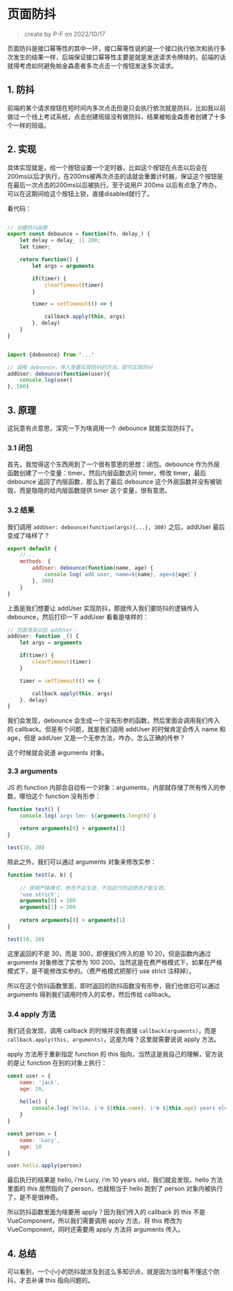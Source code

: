 # 页面防抖

> create by P-F on 2022/10/17

页面防抖是接口幂等性的其中一环，接口幂等性说的是一个接口执行依次和执行多次发生的结果一样，后端保证接口幂等性主要是就是发送请求令牌啥的，前端的话就得考虑如何避免帕金森患者多次点击一个按钮发送多次请求。

## 1. 防抖

前端的某个请求按钮在短时间内多次点击但是只会执行依次就是防抖，比如我以前做过一个线上考试系统，点击创建班级没有做防抖，结果被帕金森患者创建了十多个一样的班级。

## 2. 实现

具体实现就是，给一个按钮设置一个定时器，比如这个按钮在点击以后会在200ms以后才执行，在200ms被再次点击的话就会重置计时器，保证这个按钮是在最后一次点击的200ms以后被执行。至于说用户 200ms 以后有点急了咋办，可以在这期间给这个按钮上锁，直接disabled就行了。

看代码：

```js

// 创建防抖函数
export const debounce = function(fn, delay_) {
    let delay = delay_ || 200;
    let timer;

    return function() {
        let args = arguments

        if(timer) {
            clearTimeout(timer)
        }

        timer = setTimeout(() => {

            callback.apply(this, args)
        }, delay)
    }
}


import {debounce} from "..."

// 调用 debounce，传入想要实现防抖的方法，即可实现防抖
addUser: debounce(function(user){
    console.log(user)
}, 500)
```

## 3. 原理

这玩意有点意思，深究一下为啥调用一个 debounce 就能实现防抖了。

### 3.1 闭包

首先，我觉得这个东西用到了一个很有意思的思想：闭包。debounce 作为外层函数创建了一个变量：timer，然后内层函数访问 timer，修改 timer，最后 debounce 返回了内层函数，那么到了最后 debounce 这个外层函数并没有被销毁，而是隐隐的给内层函数提供 timer 这个变量，很有意思。

### 3.2 结果

我们调用 `addUser: debounce(function(args){...}, 300)` 之后，addUser 最后变成了啥样了？

```js
export default {
    //...
    methods: {
        addUser: debounce(function(name, age) {
            console.log(`add user, name=${name}, age=${age}`)
        }, 300)
    }
}
```

上面是我们想要让 addUser 实现防抖，那就传入我们要防抖的逻辑传入 debounce，然后打印一下 addUser 看看是啥样的：

```js
// 页面渲染以后 addUser：
addUser: function _() {
    let args = arguments

    if(timer) {
        clearTimeout(timer)
    }

    timer = setTimeout(() => {

        callback.apply(this, args)
    }, delay)
}
```

我们会发现，debounce 会生成一个没有形参的函数，然后里面会调用我们传入的 callback。但是有个问题，就是我们调用 addUser 的时候肯定会传入 name 和 age，但是 addUser 又是一个无参方法，咋办，怎么正确的传参？

这个时候就会说道 arguments 对象。

### 3.3 arguments 

JS 的 function 内部会自动有一个对象：arguments，内部就存储了所有传入的参数，哪怕这个 function 没有形参：

```js
function test() {
    console.log(`args len: ${arguments.length}`)
    
    return arguments[0] + arguments[1]
}

test(10, 20)
```

除此之外，我们可以通过 arguments 对象来修改实参：

```js
function test(a, b) {
    
    // 使用严格模式，修改不会生效，不加这行的话修改才能生效。
    'use strict';
    arguments[0] = 100
    arguments[1] = 200
    
    return arguments[0] + arguments[1]
}

test(10, 20)
```

这里返回的不是 30，而是 300，即便我们传入的是 10 20，但是函数内通过 arguments 对象修改了实参为 100 200。当然这是在费严格模式下，如果在严格模式下，是不能修改实参的。（费严格模式把那行 use strict 注释掉）。

所以在这个防抖函数里面，即时返回的防抖函数没有形参，我们也依旧可以通过 arguments 得到我们调用时传入的实参，然后传给 callback。

### 3.4 apply 方法

我们还会发现，调用 callback 的时候并没有直接 `callback(arguments)`，而是 `callback.apply(this, arguments)`，这是为啥？这里就需要说说 apply 方法。

apply 方法用于重新指定 function 的 this 指向，当然这是我自己的理解，官方说的是让 function 在别的对象上执行：

```js
const user = {
    name: 'jack',
    age: 20,
    
    hello() {
        console.log(`hello, i'm ${this.name}, i'm ${this.age} years old`)
    }
}

const person = {
    name: 'Lucy',
    age: 10
}

user.hello.apply(person)
```

最后执行的结果是 hello, i'm Lucy, i'm 10 years old，我们就会发现，hello 方法里面的 this 居然指向了 person，也就相当于 hello 跑到了 person 对象内被执行了，是不是很神奇。

所以防抖函数里面为啥要用 apply？因为我们传入的 callback 的 this 不是 VueComponent，所以我们需要调用 apply 方法，将 this 修改为 VueComponent，同时还需要用 apply 方法将 arguments 传入。

## 4. 总结

可以看到，一个小小的防抖就涉及到这么多知识点，就是因为当时看不懂这个防抖，才去补课 this 指向问题的。
